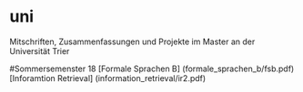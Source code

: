 # uni
Mitschriften, Zusammenfassungen und Projekte im Master an der Universität Trier

#Sommersemenster 18
[Formale Sprachen B] (formale_sprachen_b/fsb.pdf)
[Inforamtion Retrieval] (information_retrieval/ir2.pdf)
